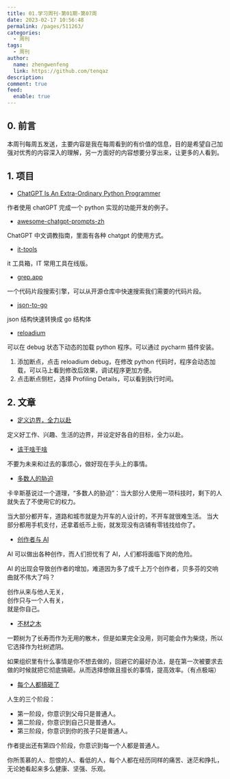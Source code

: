 ```yaml
---
title: 01.学习周刊-第01期-第07周
date: 2023-02-17 10:56:48
permalink: /pages/511263/
categories:
  - 周刊
tags:
  - 周刊
author: 
  name: zhengwenfeng
  link: https://github.com/tenqaz
description: 
comment: true
feed: 
  enable: true
---
```


## 0. 前言

本周刊每周五发送，主要内容是我在每周看到的有价值的信息，目的是希望自己加强对优秀的内容深入的理解，另一方面好的内容想要分享出来，让更多的人看到。

## 1. 项目

* [ChatGPT Is An Extra-Ordinary Python Programmer](https://davidamos.dev/chatgpt-is-an-extra-ordinary-python-programmer/)

作者使用 chatGPT 完成一个 python 实现的功能开发的例子。

* [awesome-chatgpt-prompts-zh](https://github.com/PlexPt/awesome-chatgpt-prompts-zh)

ChatGPT 中文调教指南，里面有各种 chatgpt 的使用方式。

* [it-tools](https://it-tools.tech/)

it 工具箱，IT 常用工具在线版。

* [grep.app](https://grep.app/)

一个代码片段搜索引擎，可以从开源仓库中快速搜索我们需要的代码片段。

* [json-to-go]( https://github.com/mholt/json-to-go )

json 结构快速转换成 go 结构体

* [reloadium](https://github.com/reloadware/reloadium)

可以在 debug 状态下动态的加载 python 程序。可以通过 pycharm 插件安装。

1. 添加断点，点击 reloadium debug，在修改 python 代码时，程序会动态加载，可以马上看到修改后效果，调试程序更加方便。
2. 点击断点侧栏，选择 Profiling Details，可以看到执行时间。

## 2. 文章

* [定义边界，全力以赴](https://atjason.com/daily/2023-01-25.html)

定义好工作、兴趣、生活的边界，并设定好各自的目标，全力以赴。


* [该干啥干啥](https://atjason.com/daily/2023-01-26.html)

不要为未来和过去的事烦心，做好现在手头上的事情。


* [多数人的胁迫](https://atjason.com/daily/2023-02-09.html)

卡辛斯基说过一个道理，“多数人的胁迫”：当大部分人使用一项科技时，剩下的人就失去了不使用它的权力。

当大部分都开车，道路和城市就是为开车的人设计的，不开车就很难生活。
当大部分都用手机支付，还拿着纸币上街，就发现没有店铺有零钱找给你了。

* [创作者与 AI](https://mp.weixin.qq.com/s?__biz=Mzg4OTgzMzMxNA==&mid=2247483835&idx=1&sn=6a46a16c0ae088e4424b7e349538fb7e&chksm=cfe493b6f8931aa0cc185db86359fdb7eb2959f0e5692952b21677b6c31a7e1a0c731e148115&mpshare=1&scene=1&srcid=0129Mv7tyaaeBXfR4QWUxjSf&sharer_sharetime=1675001761199&sharer_shareid=39c6742be3e6efa32f5a0d4e117d0f93#rd)

AI 可以做出各种创作，而人们担忧有了 AI，人们都将面临下岗的危险。

AI 的出现会导致创作者的增加，难道因为多了成千上万个创作者，贝多芬的交响曲就不伟大了吗？

创作从来与他人无关，  
创作只与一个人有关，  
就是你自己。

* [不材之木](https://mp.weixin.qq.com/s?__biz=Mzg4OTgzMzMxNA==&mid=2247483840&idx=1&sn=d360fb946dcda97c0b21a12380e04e50&chksm=cfe493cdf8931adb6cfa27bcfc1edcf290bc7b91b96abff680f89c7dcc3c5875925d6ca5610b&mpshare=1&scene=1&srcid=0131AycqgmvrcuL10aR8ujtT&sharer_sharetime=1675126927200&sharer_shareid=39c6742be3e6efa32f5a0d4e117d0f93#rd)

一颗树为了长寿而作为无用的散木，但是如果完全没用，则可能会作为柴烧，所以它选择作为社树遮阴。

如果组织里有什么事情是你不想去做的，回避它的最好办法，是在第一次被要求去做的时候就把它彻底搞砸。从而选择想做且擅长的事情，提高效率。（有点极端）


* [每个人都搞砸了](https://mp.weixin.qq.com/s?__biz=Mzg4OTgzMzMxNA==&mid=2247483847&idx=1&sn=6a2f4080f5f3fd1fa59b036b5d9d3b3a&chksm=cfe493caf8931adcb6f43a5446554c32a56c3a64baa96530c442469a723846a6ef5ec392fbcf&mpshare=1&scene=1&srcid=0202CMm5uLS7bUgzpdsuxSVj&sharer_sharetime=1675346772780&sharer_shareid=39c6742be3e6efa32f5a0d4e117d0f93#rd)

人生的三个阶段：
* 第一阶段，你意识到父母只是普通人。
* 第二阶段，你意识到自己只是普通人。
* 第三阶段，你意识到你的孩子只是普通人。

作者提出还有第四个阶段，你意识到每一个人都是普通人。

你所羡慕的人、怨恨的人、看低的人，每个人都在经历同样的痛苦、迷茫和挣扎，无论她看起来多么健康、坚强、乐观。
